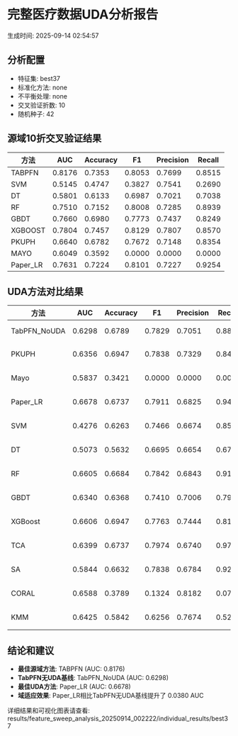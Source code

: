 # 完整医疗数据UDA分析报告

生成时间: 2025-09-14 02:54:57

## 分析配置

- 特征集: best37
- 标准化方法: none
- 不平衡处理: none
- 交叉验证折数: 10
- 随机种子: 42

## 源域10折交叉验证结果

| 方法 | AUC | Accuracy | F1 | Precision | Recall |
|------|-----|----------|----|-----------| -------|
| TABPFN | 0.8176 | 0.7353 | 0.8053 | 0.7699 | 0.8515 |
| SVM | 0.5145 | 0.4747 | 0.3827 | 0.7541 | 0.2690 |
| DT | 0.5801 | 0.6133 | 0.6987 | 0.7021 | 0.7038 |
| RF | 0.7510 | 0.7152 | 0.8008 | 0.7285 | 0.8939 |
| GBDT | 0.7660 | 0.6980 | 0.7773 | 0.7437 | 0.8249 |
| XGBOOST | 0.7804 | 0.7457 | 0.8129 | 0.7807 | 0.8570 |
| PKUPH | 0.6640 | 0.6782 | 0.7672 | 0.7148 | 0.8354 |
| MAYO | 0.6049 | 0.3592 | 0.0000 | 0.0000 | 0.0000 |
| Paper_LR | 0.7631 | 0.7224 | 0.8101 | 0.7227 | 0.9254 |

## UDA方法对比结果

| 方法 | AUC | Accuracy | F1 | Precision | Recall | 类型 |
|------|-----|----------|----|-----------| -------|------|
| TabPFN_NoUDA | 0.6298 | 0.6789 | 0.7829 | 0.7051 | 0.8800 | TabPFN基线 |
| PKUPH | 0.6356 | 0.6947 | 0.7838 | 0.7329 | 0.8474 | 传统基线 |
| Mayo | 0.5837 | 0.3421 | 0.0000 | 0.0000 | 0.0000 | 传统基线 |
| Paper_LR | 0.6678 | 0.6737 | 0.7911 | 0.6825 | 0.9429 | 传统基线 |
| SVM | 0.4276 | 0.6263 | 0.7466 | 0.6674 | 0.8558 | 机器学习基线 |
| DT | 0.5073 | 0.5632 | 0.6695 | 0.6654 | 0.6788 | 机器学习基线 |
| RF | 0.6605 | 0.6684 | 0.7842 | 0.6843 | 0.9192 | 机器学习基线 |
| GBDT | 0.6340 | 0.6368 | 0.7410 | 0.7006 | 0.7923 | 机器学习基线 |
| XGBoost | 0.6606 | 0.6947 | 0.7763 | 0.7444 | 0.8147 | 机器学习基线 |
| TCA | 0.6399 | 0.6737 | 0.7974 | 0.6740 | 0.9760 | UDA方法 |
| SA | 0.5844 | 0.6632 | 0.7838 | 0.6784 | 0.9280 | UDA方法 |
| CORAL | 0.6588 | 0.3789 | 0.1324 | 0.8182 | 0.0720 | UDA方法 |
| KMM | 0.6425 | 0.5842 | 0.6256 | 0.7674 | 0.5280 | UDA方法 |

## 结论和建议

- **最佳源域方法**: TABPFN (AUC: 0.8176)
- **TabPFN无UDA基线**: TabPFN_NoUDA (AUC: 0.6298)
- **最佳UDA方法**: Paper_LR (AUC: 0.6678)
- **域适应效果**: Paper_LR相比TabPFN无UDA基线提升了 0.0380 AUC

详细结果和可视化图表请查看: results/feature_sweep_analysis_20250914_002222/individual_results/best37